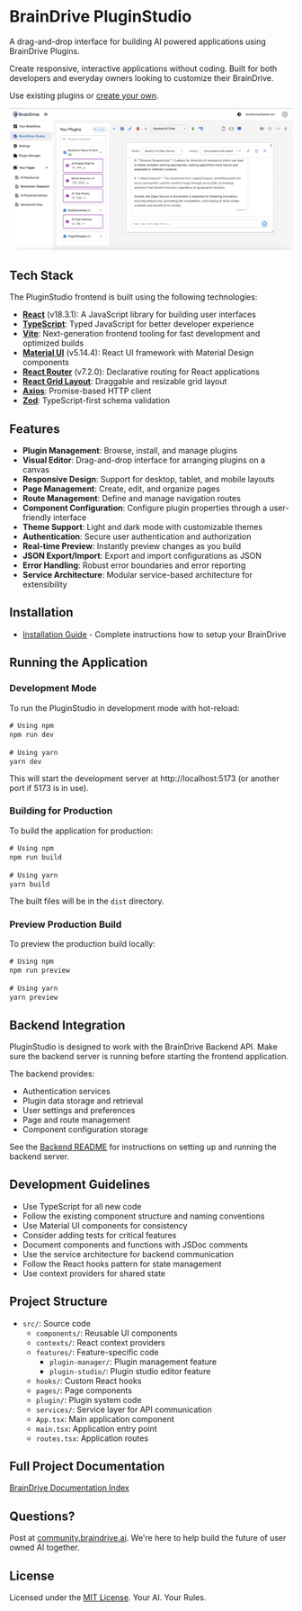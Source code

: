 # BrainDrive PluginStudio

A drag-and-drop interface for building AI powered applications using BrainDrive Plugins.

Create responsive, interactive applications without coding. Built for both developers and everyday owners looking to customize their BrainDrive.

Use existing plugins or [create your own](DEVELOPER_QUICK_START). 

![BrainDrive Studio](https://github.com/BrainDriveAI/BrainDrive/blob/main/images/Page%20Builder%20Screenshot.png)

## Tech Stack

The PluginStudio frontend is built using the following technologies:

- **[React](https://reactjs.org/)** (v18.3.1): A JavaScript library for building user interfaces
- **[TypeScript](https://www.typescriptlang.org/)**: Typed JavaScript for better developer experience
- **[Vite](https://vitejs.dev/)**: Next-generation frontend tooling for fast development and optimized builds
- **[Material UI](https://mui.com/)** (v5.14.4): React UI framework with Material Design components
- **[React Router](https://reactrouter.com/)** (v7.2.0): Declarative routing for React applications
- **[React Grid Layout](https://github.com/react-grid-layout/react-grid-layout)**: Draggable and resizable grid layout
- **[Axios](https://axios-http.com/)**: Promise-based HTTP client
- **[Zod](https://zod.dev/)**: TypeScript-first schema validation

## Features

- **Plugin Management**: Browse, install, and manage plugins
- **Visual Editor**: Drag-and-drop interface for arranging plugins on a canvas
- **Responsive Design**: Support for desktop, tablet, and mobile layouts
- **Page Management**: Create, edit, and organize pages
- **Route Management**: Define and manage navigation routes
- **Component Configuration**: Configure plugin properties through a user-friendly interface
- **Theme Support**: Light and dark mode with customizable themes
- **Authentication**: Secure user authentication and authorization
- **Real-time Preview**: Instantly preview changes as you build
- **JSON Export/Import**: Export and import configurations as JSON
- **Error Handling**: Robust error boundaries and error reporting
- **Service Architecture**: Modular service-based architecture for extensibility

## Installation

- [Installation Guide](../INSTALL.md) - Complete instructions how to setup your BrainDrive

## Running the Application

### Development Mode

To run the PluginStudio in development mode with hot-reload:

```
# Using npm
npm run dev

# Using yarn
yarn dev
```

This will start the development server at http://localhost:5173 (or another port if 5173 is in use).

### Building for Production

To build the application for production:

```
# Using npm
npm run build

# Using yarn
yarn build
```

The built files will be in the `dist` directory.

### Preview Production Build

To preview the production build locally:

```
# Using npm
npm run preview

# Using yarn
yarn preview
```

## Backend Integration

PluginStudio is designed to work with the BrainDrive Backend API. Make sure the backend server is running before starting the frontend application.

The backend provides:
- Authentication services
- Plugin data storage and retrieval
- User settings and preferences
- Page and route management
- Component configuration storage

See the [Backend README](../backend/README.md) for instructions on setting up and running the backend server.

## Development Guidelines

- Use TypeScript for all new code
- Follow the existing component structure and naming conventions
- Use Material UI components for consistency
- Consider adding tests for critical features
- Document components and functions with JSDoc comments
- Use the service architecture for backend communication
- Follow the React hooks pattern for state management
- Use context providers for shared state

## Project Structure

- `src/`: Source code
  - `components/`: Reusable UI components
  - `contexts/`: React context providers
  - `features/`: Feature-specific code
    - `plugin-manager/`: Plugin management feature
    - `plugin-studio/`: Plugin studio editor feature
  - `hooks/`: Custom React hooks
  - `pages/`: Page components
  - `plugin/`: Plugin system code
  - `services/`: Service layer for API communication
  - `App.tsx`: Main application component
  - `main.tsx`: Application entry point
  - `routes.tsx`: Application routes

 ## Full Project Documentation

 [BrainDrive Documentation Index](DOCUMENTATION_INDEX)

 ## Questions? 

 Post at [community.braindrive.ai](https://community.braindrive.ai). We're here to help build the future of user owned AI together. 

## License

Licensed under the [MIT License](LICENSE). Your AI. Your Rules.
